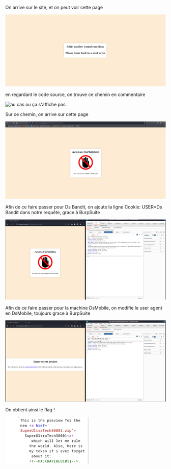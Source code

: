 On arrive sur le site, et on peut voir cette page


![au cas ou ça s'affiche pas.](underconstruction.png)


en regardant le code source, on trouve ce chemin en commentaire

![au cas ou ça s'affiche pas.](babywep1.png)


Sur ce chemin, on arrive sur cette page 

![au cas ou ça s'affiche pas.](forbidden.png)

Afin de ce faire passer pour Ds Bandit, on ajoute la ligne Cookie: USER=Ds Bandit dans notre requête, grace à BurpSuite


![au cas ou ça s'affiche pas.](DsBandit.png)


Afin de ce faire passer pour la machine DsMobile, on modifie le user agent en DsMobile, toujours grace à BurpSuite


![au cas ou ça s'affiche pas.](DsMobile.png)


On obtient ainsi le flag !

![au cas ou ça s'affiche pas.](token.png)


